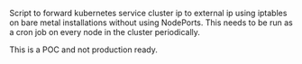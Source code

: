 Script to forward kubernetes service cluster ip to external ip using iptables on bare metal installations without using NodePorts.
This needs to be run as a cron job on every node in the cluster periodically.

This is a POC and not production ready.
